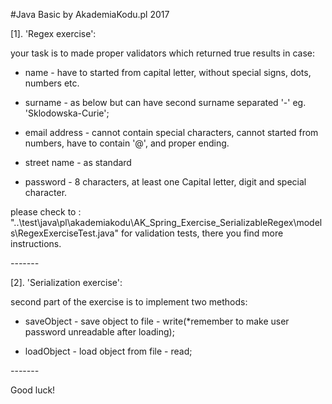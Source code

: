 #Java Basic by AkademiaKodu.pl 2017

[1]. 'Regex exercise':

your task is to made proper validators which returned true results in case:
- name - have to started from capital letter, without special signs, dots, numbers etc.

- surname - as below but can have second surname separated '-' eg. 'Sklodowska-Curie';

- email address - cannot contain special characters, cannot started from numbers, have to contain '@', and proper ending.

- street name - as standard

- password - 8 characters, at least one Capital letter, digit and special character.

please check to :
"..\test\java\pl\akademiakodu\AK_Spring_Exercise_SerializableRegex\models\RegexExerciseTest.java"
for validation tests, there you find more instructions.

*-*-*-*-*-*-*-*

[2]. 'Serialization exercise':

second part of the exercise is to implement two methods:

- saveObject - save object to file - write(*remember to make user password unreadable after loading);

- loadObject - load object from file - read;

*-*-*-*-*-*-*-*

Good luck!

